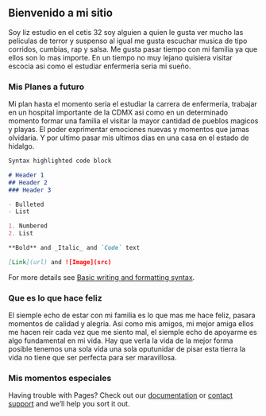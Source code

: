 ## Bienvenido a mi sitio

Soy liz estudio en el cetis 32 soy alguien a quien le gusta ver mucho las peliculas de terror y suspenso al igual me gusta escuchar musica  de tipo corridos, cumbias, rap y salsa. Me gusta pasar tiempo con mi familia ya que ellos son lo mas importe. En un tiempo no muy lejano quisiera visitar escocia asi como el estudiar enfermeria seria mi sueño.


###  Mis Planes a futuro
Mi plan hasta el momento seria  el estudiar la carrera de enfermeria, trabajar en un hospital importante de la CDMX asi como en  un determinado momento formar una familia  el visitar  la mayor cantidad de pueblos magicos y playas. El poder exprimentar emociones nuevas y momentos que jamas olvidaria. Y por ultimo pasar mis ultimos dias en una casa en el estado de hidalgo.


```markdown
Syntax highlighted code block

# Header 1
## Header 2
### Header 3

- Bulleted
- List

1. Numbered
2. List

**Bold** and _Italic_ and `Code` text

[Link](url) and ![Image](src)
```

For more details see [Basic writing and formatting syntax](https://docs.github.com/en/github/writing-on-github/getting-started-with-writing-and-formatting-on-github/basic-writing-and-formatting-syntax).

###  Que es lo que hace feliz

El  siemple echo de estar con mi familia es lo que mas me hace feliz, pasara momentos de calidad  y alegria. Asi como mis amigos, mi mejor amiga ellos me hacen reir cada vez que me siento mal, el siemple echo de apoyarme es algo fundamental en mi vida. Hay que verla la vida de la mejor forma posible tenemos una sola vida una sola oputunidar de pisar esta tierra  la vida no tiene que ser perfecta para ser maravillosa.

###  Mis momentos especiales

Having trouble with Pages? Check out our [documentation](https://docs.github.com/categories/github-pages-basics/) or [contact support](https://support.github.com/contact) and we’ll help you sort it out.
